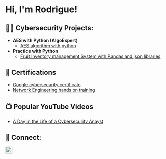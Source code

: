 <h1>Hi, I'm Rodrigue! <br/></h1>

<h2>👨‍💻 Cybersecurity Projects:</h2>

- <b> AES with Python (AlgoExpert)</b>
  - [AES algorithm with python](https://github.com/joshmadakor1/Algorithms-Practice)
- <b> Practice with Python </b>
  - [Fruit Inventory management System with Pandas and json libraries ](https://github.com/RNtag12/FIMSPython/tree/main)


<h2>📜 Certifications</h2>

- [Google cybersecurity certificate](https://www.credly.com/go/9EzwLrIi)
- [Network Engineering hands on training](https://credsverse.com/credentials/9eb23030-6e1a-4e13-adc4-37dfee8813d6)

 <h2>📺 Popular YouTube Videos</h2>

- [A Day in the Life of a Cybersecurity Anayst](https://www.youtube.com/watch?v=uHy3oM7NnoU)


<h2> 🤳 Connect:</h2>


[<img align="left" alt="rodrigntag | LinkedIn" width="22px" src="https://cdn.jsdelivr.net/npm/simple-icons@v3/icons/linkedin.svg" />][linkedin]



[linkedin]: www.linkedin.com/in/rodrigue-ntagashobotse-022017151
<!--
